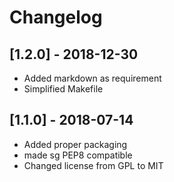 # Changelog

## [1.2.0] - 2018-12-30

* Added markdown as requirement
* Simplified Makefile


## [1.1.0] - 2018-07-14

* Added proper packaging
* made sg PEP8 compatible
* Changed license from GPL to MIT
